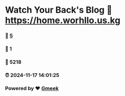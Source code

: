 # Watch Your Back's Blog :link: https://home.worhllo.us.kg 
### :page_facing_up: [5](https://home.worhllo.us.kg/tag.html) 
### :speech_balloon: 1 
### :hibiscus: 5218 
### :alarm_clock: 2024-11-17 14:01:25 
### Powered by :heart: [Gmeek](https://github.com/Meekdai/Gmeek)
